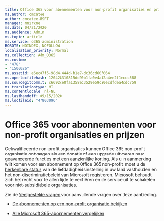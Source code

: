 ```yaml
---
title: Office 365 voor abonnementen voor non-profit organisaties en prijzen
ms.author: cmcatee
author: cmcatee-MSFT
manager: mnirkhe
ms.date: 04/21/2020
ms.audience: Admin
ms.topic: article
ms.service: o365-administration
ROBOTS: NOINDEX, NOFOLLOW
localization_priority: Normal
ms.collection: Adm_O365
ms.custom:
- "478"
- "1500026"
ms.assetid: e6ec87f5-98d4-444d-b1e7-dc36cd60f064
ms.openlocfilehash: 120428310815dd90b1fa0e4a32a4ee2f1eccc588
ms.sourcegitcommit: c6692ce0fa1358ec3529e59ca0ecdfdea4cdc759
ms.translationtype: MT
ms.contentlocale: nl-NL
ms.lasthandoff: 09/15/2020
ms.locfileid: "47803096"
---
```

# <a name="office-365-for-nonprofit-plans-and-pricing"></a>Office 365 voor abonnementen voor non-profit organisaties en prijzen

Gekwalificeerde non-profit organisaties kunnen Office 365 non-profit organisatie ontvangen als een donatie of een upgrade uitvoeren naar geavanceerde functies met een aanzienlijke korting. Als u in aanmerking wilt komen voor een abonnement op Office 365 non-profit, moet u de [herkenbare status](https://go.microsoft.com/fwlink/p/?LinkID=330253) van de liefdadigheidsinstelling in uw land vasthouden en het non-discriminatiebeleid van Microsoft registreren. Microsoft behoudt zich het recht voor te allen tijde te verifiëren en de service uit te schakelen voor niet-subsidiabele organisaties.
  
Zie de [Veelgestelde vragen](https://products.office.com/nonprofit/office-365-nonprofit) voor aanvullende vragen over deze aanbieding.
  
- [De abonnementen op een non-profit organisatie bekijken](https://products.office.com/nonprofit/office-365-nonprofit-plans-and-pricing?tab=1)

- [Alle Microsoft 365-abonnementen vergelijken](https://products.office.com/business/compare-more-office-365-for-business-plans)